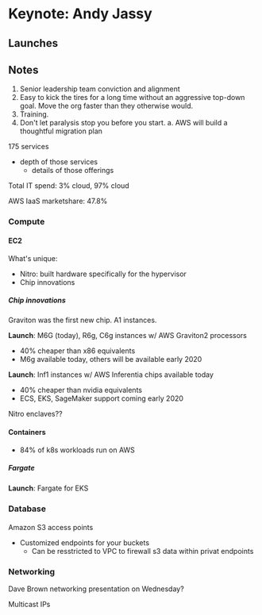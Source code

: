 # Keynote: Andy Jassy

## Launches

## Notes

1. Senior leadership team conviction and alignment
1. Easy to kick the tires for a long time without an aggressive top-down goal. Move the org faster than they otherwise would.
1. Training.
1. Don't let paralysis stop you before you start.
   a. AWS will build a thoughtful migration plan

175 services

- depth of those services
  - details of those offerings

Total IT spend: 3% cloud, 97% cloud

AWS IaaS marketshare: 47.8%

### Compute

#### EC2

What's unique:

- Nitro: built hardware specifically for the hypervisor
- Chip innovations

##### Chip innovations

Graviton was the first new chip. A1 instances.

**Launch**: M6G (today), R6g, C6g instances w/ AWS Graviton2 processors

- 40% cheaper than x86 equivalents
- M6g available today, others will be available early 2020

**Launch**: Inf1 instances w/ AWS Inferentia chips available today

- 40% cheaper than nvidia equivalents
- ECS, EKS, SageMaker support coming early 2020

Nitro enclaves??

#### Containers

- 84% of k8s workloads run on AWS

##### Fargate

**Launch**: Fargate for EKS

### Database

####

Amazon S3 access points

- Customized endpoints for your buckets
  - Can be resstricted to VPC to firewall s3 data within privat endpoints

### Networking

Dave Brown networking presentation on Wednesday?

Multicast IPs

